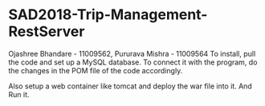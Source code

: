 # SAD2018-Trip-Management-RestServer
Ojashree Bhandare - 11009562, Pururava Mishra - 11009564
To install, pull the code and set up a MySQL database. To connect it with the program,
do the changes in the POM file of the code accordingly.

Also setup a web container like tomcat and deploy the war file into it.
And Run it.
